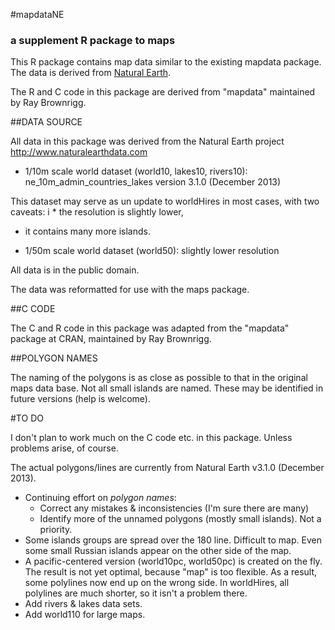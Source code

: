 #mapdataNE
### a supplement R package to maps

This R package contains map data similar to the existing mapdata package. The data is derived from [Natural Earth](http://www.naturalearthdata.com).

The R and C code in this package are derived from "mapdata" maintained by Ray Brownrigg.

##DATA SOURCE

All data in this package was derived from the Natural Earth project
http://www.naturalearthdata.com

- 1/10m scale world dataset (world10, lakes10, rivers10):
ne_10m_admin_countries_lakes version 3.1.0 (December 2013)

This dataset may serve as un update to worldHires in most cases, with two caveats:
i  * the resolution is slightly lower,
   * it contains many more islands.

- 1/50m scale world dataset (world50): slightly lower resolution

All data is in the public domain.

The data was reformatted for use with the maps package.


##C CODE

The C and R code in this package was adapted from the "mapdata" package at CRAN, maintained by Ray Brownrigg.

##POLYGON NAMES

The naming of the polygons is as close as possible to that in the original maps data base. Not all small islands are named. These may be identified in future versions (help is welcome).

#TO DO

I don't plan to work much on the C code etc. in this package. Unless problems arise, of course.

The actual polygons/lines are currently from Natural Earth v3.1.0 (December 2013). 
- Continuing effort on *polygon names*:
  * Correct any mistakes & inconsistencies (I'm sure there are many)
  * Identify more of the unnamed polygons (mostly small islands). Not a priority.
- Some islands groups are spread over the 180 line. Difficult to map. Even some small Russian islands appear on the other side of the map.
- A pacific-centered version (world10pc, world50pc) is created on the fly. The result is not yet optimal, because "map" is too flexible. As a result, some polylines now end up on the wrong side. In worldHires, all polylines are much shorter, so it isn't a problem there.
- Add rivers & lakes data sets.
- Add world110 for large maps.


